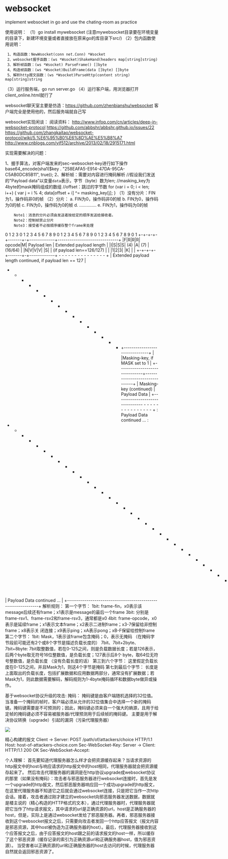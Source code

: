 # websocket
implement websocket in go and use the chating-room as practice

使用说明：
（1）go install mywebsocket (注意mywebsocket目录要在环境变量的目录下，新建环境变量或者直接放在原来go的库目录下src/)
（2）包内函数使用说明： 
     
     1、构造函数：NewWsocket(conn net.Conn) *Wsocket
     2、websocket握手函数：(ws *Wsocket)ShakeHand(headers map[string]string)
     3、解析帧函数：(ws *Wsocket) ParseFrame() []byte
     4、构造帧函数：(ws *Wsocket)BuildFrame(data []byte) []byte
     5、解析http报文函数：(ws *Wsocket)ParseHttp(content string) map[string]string

（3）运行服务端，go run server.go
（4）运行客户端，用浏览器打开client_online.html就行了

websocket聊天室主要是仿造：https://github.com/zhenbianshu/websocket
客户端完全是使用他的，然后服务端就自己写

websocket实现闲谈：
阅读资料：   http://www.infoq.com/cn/articles/deep-in-websocket-protocol
            https://github.com/abbshr/abbshr.github.io/issues/22
            https://github.com/zhangkaitao/websocket-protocol/wiki/5.%E6%95%B0%E6%8D%AE%E5%B8%A7
            http://www.cnblogs.com/yjf512/archive/2013/02/18/2915171.html
            

实现需要解决的问题：

1、握手算法，对客户端发来的sec-websocket-key进行如下操作
base64_encode(sha1($key . "258EAFA5-E914-47DA-95CA-C5AB0DC85B11", true));
2、解析帧：需要对内容进行掩码解析
	      //假设我们发送的"Payload data"以变量`data`表示，字节（byte）数为len;
      //masking_key为4byte的mask掩码组成的数组
    //offset：跳过的字节数
	for (var i = 0; i < len; i++) {
        var j = i % 4;
        data[offset + i] ^= masking_key[j];
    }
（1）没有分片：FIN为1，操作码非0的帧
（2）分片：
	a. FIN为0，操作码非0的帧
	b. FIN为0，操作码为0的帧
	c. FIN为0，操作码为0的帧
	d. …………..
	e. FIN为1，操作码为0的帧
    
        Note1：消息的分片必须由发送者按给定的顺序发送给接收者。
        Note2：控制帧禁止分片
        Note3：接受者不必按顺序缓存整个frame来处理

  0                   1                   2                   3
  0 1 2 3 4 5 6 7 8 9 0 1 2 3 4 5 6 7 8 9 0 1 2 3 4 5 6 7 8 9 0 1
 +-+-+-+-+-------+-+-------------+-------------------------------+
 |F|R|R|R| opcode|M| Payload len |    Extended payload length    |
 |I|S|S|S|  (4)  |A|     (7)     |             (16/64)           |
 |N|V|V|V|       |S|             |   (if payload len==126/127)   |
 | |1|2|3|       |K|             |                               |
 +-+-+-+-+-------+-+-------------+ - - - - - - - - - - - - - - - +
 |     Extended payload length continued, if payload len == 127  |
 + - - - - - - - - - - - - - - - +-------------------------------+
 |                               |Masking-key, if MASK set to 1  |
 +-------------------------------+-------------------------------+
 | Masking-key (continued)       |          Payload Data         |
 +-------------------------------- - - - - - - - - - - - - - - - +
 :                     Payload Data continued ...                :
 + - - - - - - - - - - - - - - - - - - - - - - - - - - - - - - - +
 |                     Payload Data continued ...                |
 +---------------------------------------------------------------+
解析规则：
第一个字节：
	1bit: frame-fin，x0表示该message后续还有frame；x1表示是message的最后一个frame
	3bit: 分别是frame-rsv1、frame-rsv2和frame-rsv3，通常都是x0
	4bit: frame-opcode，x0表示是延续frame；x1表示文本frame；x2表示二进制frame；x3-7保留给非控制frame；x8表示关 闭连接；x9表示ping；xA表示pong；xB-F保留给控制frame
第二个字节：
	1bit: Mask，1表示该frame包含掩码；0，表示无掩码
	（在掩码字节段前可能还有2个或8个字节是描述负载长度的）
	7bit、7bit+2byte、7bit+8byte: 7bit取整数值，若在0-125之间，则是负载数据长度；若是126表示，后两个byte取无符号16位整数值，是负载长度；127表示后8个 byte，取64位无符号整数值，是负载长度
（没有负载长度的话）
第三到六个字节：
	这里假定负载长度在0-125之间，并且Mask为1，则这4个字节是掩码
第七到最后个字节：
长度是上面取出的负载长度，包括扩展数据和应用数据两部分，通常没有扩展数据；若Mask为1，则此数据需要解码，解码规则为1-4byte掩码循环和数据byte做异或操作。


基于websocket协议升级的攻击:
掩码：
    掩码键是由客户端随机选择的32位值。当准备一个掩码的帧时，客户端必须从允许的32位值集合中选择一个新的掩码键。掩码键需要是不可预测的；因此，掩码键必须来自一个强大的熵源，且用于给定帧的掩码键必须不容易被服务器/代理预测用于后续帧的掩码键。
    主要是用于解决协议转换（upgrade）引起的漏洞（污染代理服务器）

![](https://github.com/GalaxyScrew/websocket/attack.png)

精心构建的报文
Client → Server:
POST /path/of/attackers/choice HTTP/1.1 Host: host-of-attackers-choice.com Sec-WebSocket-Key: <connection-key>
Server → Client:
HTTP/1.1 200 OK
Sec-WebSocket-Accept: <connection-key>

个人理解：
首先要知道代理服务器怎么样才会把资源缓存起来？当请求资源的http报文中的host与响应请求的http报文中的host相同，代理服务器就会把资源缓存起来了。
然后攻击代理服务器的漏洞是在http协议upgrade成websocket协议的那里（如果没有掩码）：攻击者与邪恶服务器进行websocket连接时，首先是发一个upgrade的http报文，然后邪恶服务器响应回一个成功upgrade的http报文，在这里代理服务器不知道它之后就会通过websocket连接，只是把它当作一次http会话。接着，攻击者通过刚才建立的websocket向邪恶服务器发送数据，数据就是楼主说的（精心构造的HTTP格式的文本），通过代理服务器时，代理服务器就把它当作了http请求报文，其中请求的url是正确资源的url，host是正确服务器的host，但是，实际上是通过websocket发给了邪恶服务器。再者，邪恶服务器接收到这个websocket报文之后，只需要向攻击者发回一个http应答报文（报文内容是邪恶资源，其中host被伪造为正确服务器的host）。最后，代理服务器接收到这个应答报文之后，由于应答报文的host跟之前的请求报文的host一样，所以缓存了这个邪恶资源（缓存记录的索引为正确资源url和正确服务器host，值为邪恶资源）。
当受害者以正确资源的url和正确服务器的host去访问的时候，代理服务器自然就会返回邪恶资源了。
